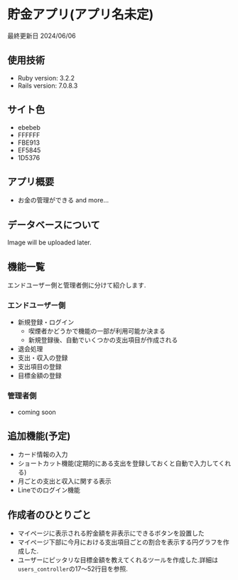 # 貯金アプリ(アプリ名未定)
最終更新日 2024/06/06

## 使用技術
* Ruby version: 3.2.2
* Rails version: 7.0.8.3

## サイト色
- ebebeb
- FFFFFF
- FBE913
- EF5845
- 1D5376

## アプリ概要
* お金の管理ができる
and more...

## データベースについて
Image will be uploaded later.

## 機能一覧
エンドユーザー側と管理者側に分けて紹介します.

### エンドユーザー側
- 新規登録・ログイン
    - 喫煙者かどうかで機能の一部が利用可能か決まる
    - 新規登録後、自動でいくつかの支出項目が作成される
- 退会処理
- 支出・収入の登録    
- 支出項目の登録
- 目標金額の登録

### 管理者側
- coming soon

## 追加機能(予定)
* カード情報の入力
* ショートカット機能(定期的にある支出を登録しておくと自動で入力してくれる)
* 月ごとの支出と収入に関する表示
* Lineでのログイン機能

## 作成者のひとりごと
- マイページに表示される貯金額を非表示にできるボタンを設置した
- マイページ下部に今月における支出項目ごとの割合を表示する円グラフを作成した.
- ユーザーにピッタリな目標金額を教えてくれるツールを作成した.詳細は`users_controller`の17〜52行目を参照.